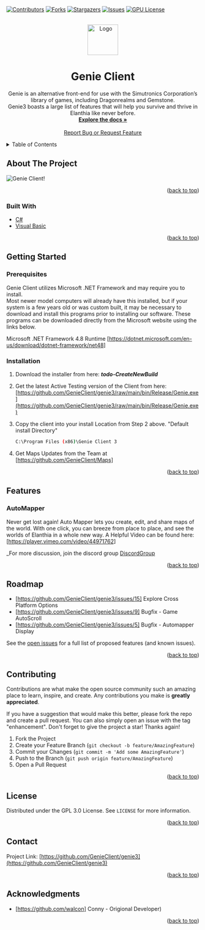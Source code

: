 <div id="top"></div>
<!--
*** Genie Client is a Community focused development of Conny's Open Source Version of GenieClient.
*** we want to take a moment and thank Conny for his hard work on GenieClient over the years and 
*** for allowing the community to take a part in the future development of the Client.
*** 
*** Thanks again! Now team go create something AMAZING! :D
-->



<!-- PROJECT SHIELDS -->
<!--
*** This Readme is using markdown "reference style" links for readability.
*** Reference links are enclosed in brackets [ ] instead of parentheses ( ).
*** See the bottom of this document for the declaration of the reference variables
*** for contributors-url, forks-url, etc. This is an optional, concise syntax you may use.
*** https://www.markdownguide.org/basic-syntax/#reference-style-links
-->
[![Contributors][contributors-shield]][contributors-url]
[![Forks][forks-shield]][forks-url]
[![Stargazers][stars-shield]][stars-url]
[![Issues][issues-shield]][issues-url]
[![GPU License][license-shield]][license-url]




<!-- PROJECT LOGO -->
<br />
<div align="center">
  <a href="https://github.com/organizations/GenieClient/settings/profile">
    <img src="https://avatars.githubusercontent.com/u/96760865?s=96&v=4" alt="Logo" width="80" height="80">
  </a>

<h1 align="center">Genie Client</h1>

  <p align="center">
    Genie is an alternative front-end for use with the Simutronics Corporation’s library of games, including Dragonrealms and Gemstone.
    <br />
	Genie3 boasts a large list of features that will help you survive and thrive in Elanthia like never before.
	<br />
    <a href="https://github.com/GenieClient/genie3"><strong>Explore the docs »</strong></a>
    <br />
    <br />
    <a href="https://github.com/GenieClient/genie3/issues">Report Bug or Request Feature</a>
  </p>
</div>



<!-- TABLE OF CONTENTS -->
<details>
  <summary>Table of Contents</summary>
  <ol>
    <li>
      <a href="#about-the-project">About The Project</a>
      <ul>
        <li><a href="#built-with">Built With</a></li>
      </ul>
    </li>
    <li>
      <a href="#getting-started">Getting Started</a>
      <ul>
        <li><a href="#prerequisites">Prerequisites</a></li>
        <li><a href="#installation">Installation</a></li>
      </ul>
    </li>
    <li><a href="#features">Features</a></li>
    <li><a href="#roadmap">Roadmap</a></li>
    <li><a href="#contributing">Contributing</a></li>
    <li><a href="#license">License</a></li>
    <li><a href="#contact">Contact</a></li>
    <li><a href="#acknowledgments">Acknowledgments</a></li>
  </ol>
</details>



<!-- ABOUT THE PROJECT -->
## About The Project


![Genie Client!](https://i.postimg.cc/0jBm69Ww/Game-Startup.png "Genie Client")


<p align="right">(<a href="#top">back to top</a>)</p>



### Built With

* [C#](https://docs.microsoft.com/en-us/dotnet/csharp/)
* [Visual Basic](https://docs.microsoft.com/en-us/dotnet/visual-basic/)


<p align="right">(<a href="#top">back to top</a>)</p>



<!-- GETTING STARTED -->
## Getting Started


### Prerequisites


Genie Client utilizes Microsoft .NET Framework and may require you to install.  
Most newer model computers will already have this installed, but if your system is a few years old or was custom built, it may be necessary to download and install this programs prior to installing our software.  These programs can be downloaded directly from the Microsoft website using the links below. 

Microsoft .NET Framework 4.8 Runtime [https://dotnet.microsoft.com/en-us/download/dotnet-framework/net48]

### Installation

1. Download the installer from here:
	***todo-CreateNewBuild***
	

2. Get the latest Active Testing version of the Client from here:
	[https://github.com/GenieClient/genie3/raw/main/bin/Release/Genie.exe](https://github.com/GenieClient/genie3/raw/main/bin/Release/Genie.exe)

3. Copy the client into your install Location from Step 2 above. 
	"Default install Directory"
   ```sh
   C:\Program Files (x86)\Genie Client 3
   ```
4. Get Maps Updates from the Team at
	[https://github.com/GenieClient/Maps]


<p align="right">(<a href="#top">back to top</a>)</p>



<!-- Feature EXAMPLES -->
## Features

### AutoMapper
Never get lost again!  Auto Mapper lets you create, edit, and share maps of the world.  With one click, you can breeze from place to place, and see the worlds of Elanthia in a whole new way.
A Helpful Video can be found here: [https://player.vimeo.com/video/44971762]

_For more discussion, join the discord group [DiscordGroup](https://discord.gg/MtmzE2w)

<p align="right">(<a href="#top">back to top</a>)</p>


<!-- ROADMAP -->
## Roadmap

- [https://github.com/GenieClient/genie3/issues/15] Explore Cross Platform Options
- [https://github.com/GenieClient/genie3/issues/9] Bugfix - Game AutoScroll
- [https://github.com/GenieClient/genie3/issues/5] Bugfix - Automapper Display

See the [open issues](https://github.com/GenieClient/genie3/issues) for a full list of proposed features (and known issues).

<p align="right">(<a href="#top">back to top</a>)</p>



<!-- CONTRIBUTING -->
## Contributing

Contributions are what make the open source community such an amazing place to learn, inspire, and create. Any contributions you make is **greatly appreciated**.

If you have a suggestion that would make this better, please fork the repo and create a pull request. You can also simply open an issue with the tag "enhancement".
Don't forget to give the project a star! Thanks again!

1. Fork the Project
2. Create your Feature Branch (`git checkout -b feature/AmazingFeature`)
3. Commit your Changes (`git commit -m 'Add some AmazingFeature'`)
4. Push to the Branch (`git push origin feature/AmazingFeature`)
5. Open a Pull Request

<p align="right">(<a href="#top">back to top</a>)</p>



<!-- LICENSE -->
## License

Distributed under the GPL 3.0 License. See `LICENSE` for more information.

<p align="right">(<a href="#top">back to top</a>)</p>



<!-- CONTACT -->
## Contact


Project Link: [https://github.com/GenieClient/genie3](https://github.com/GenieClient/genie3)

<p align="right">(<a href="#top">back to top</a>)</p>



<!-- ACKNOWLEDGMENTS -->
## Acknowledgments

* [https://github.com/walcon] Conny - Origional Developer)


<p align="right">(<a href="#top">back to top</a>)</p>



<!-- MARKDOWN LINKS & IMAGES -->
<!-- https://www.markdownguide.org/basic-syntax/#reference-style-links -->
[contributors-shield]: https://img.shields.io/github/contributors/GenieClient/genie3.svg?style=for-the-badge
[contributors-url]: https://github.com/GenieClient/genie3/graphs/contributors
[forks-shield]: https://img.shields.io/github/forks/GenieClient/genie3.svg?style=for-the-badge
[forks-url]: https://github.com/GenieClient/genie3/network/members
[stars-shield]: https://img.shields.io/github/stars/GenieClient/genie3.svg?style=for-the-badge
[stars-url]: https://github.com/GenieClient/genie3/stargazers
[issues-shield]: https://img.shields.io/github/issues/GenieClient/genie3.svg?style=for-the-badge
[issues-url]: https://github.com/GenieClient/genie3/issues
[license-shield]: https://img.shields.io/github/license/GenieClient/genie3.svg?style=for-the-badge
[license-url]: https://github.com/GenieClient/genie3/blob/master/LICENSE.txt
[product-screenshot]: images/screenshot.png
